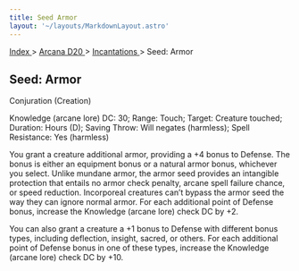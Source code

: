 ```yaml
---
title: Seed Armor
layout: '~/layouts/MarkdownLayout.astro'
---
```


[ Index ](/) > [ Arcana D20 ](/arcana.d20.srd) > [ Incantations ](/arcana.d20.srd/incantations) > Seed: Armor

##  Seed: Armor

Conjuration (Creation)

Knowledge (arcane lore) DC: 30; Range: Touch; Target: Creature touched;
Duration: Hours (D); Saving Throw: Will negates (harmless); Spell Resistance:
Yes (harmless)

You grant a creature additional armor, providing a +4 bonus to Defense. The
bonus is either an equipment bonus or a natural armor bonus, whichever you
select. Unlike mundane armor, the armor seed provides an intangible protection
that entails no armor check penalty, arcane spell failure chance, or speed
reduction. Incorporeal creatures can’t bypass the armor seed the way they can
ignore normal armor. For each additional point of Defense bonus, increase the
Knowledge (arcane lore) check DC by +2.

You can also grant a creature a +1 bonus to Defense with different bonus
types, including deflection, insight, sacred, or others. For each additional
point of Defense bonus in one of these types, increase the Knowledge (arcane
lore) check DC by +10.

